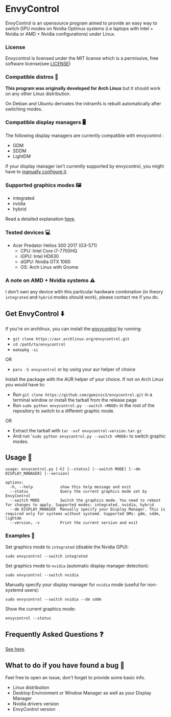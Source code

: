 # EnvyControl

EnvyControl is an opensource program aimed to provide an easy way to switch GPU modes on Nvidia Optimus systems (i.e laptops with Intel + Nvidia or AMD + Nvidia configurations) under Linux.

### License

Envycontrol is licensed under the MIT license which is a permissive, free software license(see <a href="https://github.com/geminis3/envycontrol/blob/main/LICENSE">LICENSE</a>)

### Compatible distros 🐧

**This program was originally developed for Arch Linux** but it should work on any other Linux distribution.

On Debian and Ubuntu derivates the initramfs is rebuilt automatically after switching modes.

### Compatible display managers 🖥

The following display managers are currently compatible with envycontrol : 

- GDM
- SDDM
- LightDM

If your display manager isn't currently supported by envycontrol, you might have to [manually configure it](https://github.com/geminis3/envycontrol/wiki/Frequently-Asked-Questions#what-to-do-if-my-display-manager-is-not-supported-%EF%B8%8F).

### Supported graphics modes 🖼

- integrated
- nvidia
- hybrid

Read a detailed explanation [here](https://github.com/geminis3/envycontrol/wiki/Frequently-Asked-Questions#what-to-do-if-my-display-manager-is-not-supported-%EF%B8%8F).

### Tested devices 💻

- Acer Predator Helios 300 2017 (G3-571)
    - CPU: Intel Core i7-7700HQ
    - iGPU: Intel HD630
    - dGPU: Nvidia GTX 1060
    - OS: Arch Linux with Gnome

### A note on AMD + Nvidia systems ⚠️

I don't own any device with this particular hardware combination (in theory `integrated` and `hybrid` modes should work), please contact me if you do.

## Get EnvyControl ⬇️

If you're on archlinux, you can install the [envycontrol](https://aur.archlinux.org/packages/envycontrol/) by running:

- `git clone https://aur.archlinux.org/envycontrol.git`
- `cd /path/to/envycontrol`
- `makepkg -si`

OR

- `paru -S envycontrol` or by using your aur helper of choice

Install the  package with the AUR helper of your choice. If not on Arch Linux you would have to:

- Run `git clone https://github.com/geminis3/envycontrol.git` in a terminal window or install the tarball from the release page
- Run `sudo python envycontrol.py --switch <MODE>` in the root of the repository to switch to a different graphic mode.
 
 OR
 
- Extract the tarball with `tar -xvf envycontrol-version.tar.gz`
- And run '`sudo python envycontrol.py --switch <MODE>` to switch graphic modes.

## Usage 📖

```
usage: envycontrol.py [-h] [--status] [--switch MODE] [--dm DISPLAY_MANAGER] [--version]

options:
  -h, --help            show this help message and exit
  --status              Query the current graphics mode set by EnvyControl
  --switch MODE         Switch the graphics mode. You need to reboot for changes to apply. Supported modes: integrated, nvidia, hybrid
  --dm DISPLAY_MANAGER  Manually specify your Display Manager. This is required only for systems without systemd. Supported DMs: gdm, sddm, lightdm
  --version, -v         Print the current version and exit
```

### Examples 🚀

Set graphics mode to `integrated` (disable the Nvidia GPU):

```
sudo envycontrol --switch integrated
```

Set graphics mode to `nvidia` (automatic display manager detection):

```
sudo envycontrol --switch nvidia
```

Manually specify your display manager for `nvidia` mode (useful for non-systemd users):

```
sudo envycontrol --switch nvidia --dm sddm
```

Show the current graphics mode:

```
envycontrol --status
```

## Frequently Asked Questions ❓

[See here](https://github.com/geminis3/envycontrol/wiki/Frequently-Asked-Questions).

## What to do if you have found a bug 🐞

Feel free to open an issue, don't forget to provide some basic info.

- Linux distribution
- Desktop Environment or Window Manager as well as your Display Manager
- Nvidia drivers version
- EnvyControl version
